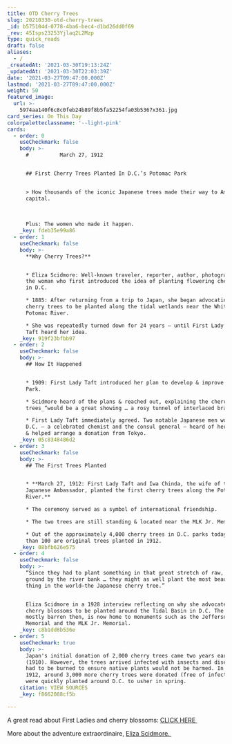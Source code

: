 ```yaml
---
title: OTD Cherry Trees
slug: 20210330-otd-cherry-trees
_id: b575104d-0778-4ba6-bec4-d1bd26dd0f69
_rev: 45Isps23253Yjlaq2L2Mzp
type: quick_reads
draft: false
aliases:
  - /
_createdAt: '2021-03-30T19:13:24Z'
_updatedAt: '2021-03-30T22:03:39Z'
date: '2021-03-27T09:47:00.000Z'
lastmod: '2021-03-27T09:47:00.000Z'
weight: 50
featured_image:
  url: >-
    5974aa140f6c8c0feb24b89f8b5fa52254fa03b5367x361.jpg
card_series: On This Day
colorpaletteclassname: '--light-pink'
cards:
  - order: 0
    useCheckmark: false
    body: >-
      #          March 27, 1912


      ## First Cherry Trees Planted In D.C.’s Potomac Park


      > How thousands of the iconic Japanese trees made their way to America’s
      capital.  
        
        
        
      Plus: The women who made it happen.
    _key: fdeb35e99a86
  - order: 1
    useCheckmark: false
    body: >-
      **Why Cherry Trees?**


      * Eliza Scidmore: Well-known traveler, reporter, author, photographer, &
      the woman who first introduced the idea of planting flowering cherry trees
      in D.C.

      * 1885: After returning from a trip to Japan, she began advocating for
      cherry trees to be planted along the tidal wetlands near the White House &
      Potomac River.

      * She was repeatedly turned down for 24 years – until First Lady Helen
      Taft heard her idea.
    _key: 919f23bfbb97
  - order: 2
    useCheckmark: false
    body: >-
      ## How It Happened


      * 1909: First Lady Taft introduced her plan to develop & improve Potomac
      Park.

      * Scidmore heard of the plans & reached out, explaining the cherry
      trees_“would be a great showing … a rosy tunnel of interlaced branches.”_

      * First Lady Taft immediately agreed. Two notable Japanese men working in
      D.C. – a celebrated chemist and the consul general – heard of her proposal
      & helped arrange a donation from Tokyo.
    _key: 05c8348486d2
  - order: 3
    useCheckmark: false
    body: >-
      ## The First Trees Planted


      * **March 27, 1912: First Lady Taft and Iwa Chinda, the wife of the
      Japanese Ambassador, planted the first cherry trees along the Potomac
      River.**

      * The ceremony served as a symbol of international friendship.

      * The two trees are still standing & located near the MLK Jr. Memorial.

      * Out of the approximately 4,000 cherry trees in D.C. parks today, fewer
      than 100 are original trees planted in 1912.
    _key: 08bfb626e575
  - order: 4
    useCheckmark: false
    body: >-
      “Since they had to plant something in that great stretch of raw, reclaimed
      ground by the river bank … they might as well plant the most beautiful
      thing in the world—the Japanese cherry tree.”


      Eliza Scidmore in a 1928 interview reflecting on why she advocated for
      cherry blossoms to be planted around the Tidal Basin in D.C. The land,
      mostly barren then, is now home to monuments such as the Jefferson
      Memorial and the MLK Jr. Memorial.
    _key: c8b1dd8b536e
  - order: 5
    useCheckmark: true
    body: >-
      Japan's initial donation of 2,000 cherry trees came two years earlier
      (1910). However, the trees arrived infected with insects and diseases and
      had to be burned to ensure native plants would not be harmed. In March
      1912, around 3,000 more cherry trees were donated (free of infections) and
      were quickly planted around D.C. to usher in spring.
    citation: VIEW SOURCES
    _key: f8662088cf5b

---
```

A great read about First Ladies and cherry blossoms: [CLICK HERE ](https://www.nps.gov/articles/cherry-trees-a-first-lady-legacy.htm)

More about the adventure extraordinaire, [Eliza Scidmore. ](https://vault.sierraclub.org/john_muir_exhibit/people/eliza-ruhamah-scidmore.aspx)